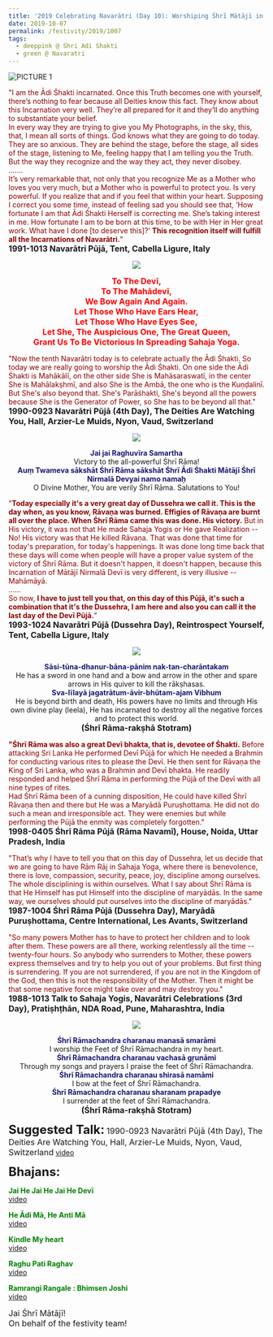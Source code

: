```yaml
---
title: '2019 Celebrating Navarātri (Day 10): Worshiping Śhrī Mātājī in the form of Śhrī Ādi Śhakti'
date: 2019-10-07
permalink: /festivity/2019/1007
tags:
  - deeppink @ Shri Adi Shakti
  - green @ Navaratri
---
```


![PICTURE 1](/images/image1.png)

<p>
<font color="DarkRed">"I am the Ādi Śhakti incarnated. Once this Truth becomes one with yourself, there’s nothing to fear because all Deities know this fact. They know about this Incarnation very well. They’re all prepared for it and they’ll do anything to substantiate your belief.<br>
In every way they are trying to give you My Photographs, in the sky, this, that, I mean all sorts of
things. God knows what they are going to do today. They are so anxious. They are behind the stage, before the stage, all sides of the stage, listening to Me, feeling happy that I am telling you the Truth. But the way they recognize and the way they act, they never disobey.<br>
.......<br>
It’s very remarkable that, not only that you recognize Me as a Mother who loves you very much, but a Mother who is powerful to protect you. Is very powerful. If you realize that and if you feel that within your heart. Supposing I correct you some time, instead of feeling sad you should see that, ‘How fortunate I am that Ādi Śhakti Herself is correcting me. She’s taking interest in me. How fortunate I am to be born at this time, to be with Her in Her great work. What have I done [to deserve this]?’ <b>This recognition itself will fulfill all the Incarnations of Navarātri.</b>"</font><br>
<font size="+0"><b>1991-1013 Navarātri Pūjā, Tent, Cabella Ligure, Italy</b></font>
</p>

<div style="text-align: center"><img src="/images/image206.png" /></div>

<p style="color:red; text-align:center;">
<font size="+0"><b>To The Devī,<br>
To The Mahādevī,<br>
We Bow Again And Again.<br>
Let Those Who Have Ears Hear,<br>
Let Those Who Have Eyes See,<br>
Let She, The Auspicious One, The Great Queen,<br>
Grant Us To Be Victorious In Spreading Sahaja Yoga.</b></font>
</p>

<p>
<font color="DarkRed">"Now the tenth Navarātri today is to celebrate actually the Ādi Śhakti. So today we are really going to worship the Ādi Śhakti. On one side the Ādi Śhakti is Mahākālī, on the other side She is Mahāsaraswatī, in the center She is Mahālakṣhmī, and also She is the Ambā, the one who is the Kuṇḍalinī. But She's also beyond that. She's Parāśhakti, She's beyond all the powers because She is the Generator of Power, so She has to be beyond all that."</font><br>
<font size="+0"><b>1990-0923 Navarātri Pūjā (4th Day), The Deities Are Watching You, Hall, Arzier-Le Muids, Nyon, Vaud, Switzerland</b></font>
</p>

<div style="text-align: center"><img src="/images/image207.png" /></div>

<p style="text-align:center;">
<font color="MidNightBlue"><b>Jai jai Raghuvīra Samartha</b></font><br>
Victory to the all-powerful Śhrī Rāma!<br>
<font color="MidNightBlue"><b>Auṃ Twameva sākshāt Śhrī Rāma sākshāt Śhrī Ādi Śhakti Mātājī Śhrī Nirmalā Devyai namo namaḥ</b></font><br>
O Divine Mother, You are verily Śhrī Rāma. Salutations to You!<br>
</p>

<p>
<font color="DarkRed">"<b>Today especially it's a very great day of Dussehra we call it. This is the day when, as you know, Rāvaṇa was burned. Effigies of Rāvaṇa are burnt all over the place. When Śhrī Rāma came this was done. His victory.</b> But in His victory, it was not that He made Sahaja Yogis or He gave Realization -- No! His victory was that He killed Rāvaṇa. That was done that time for today's preparation, for today's happenings. It was done long time back that these days will come when people will have a proper value system of the victory of Śhrī Rāma. But it doesn't happen, it doesn't happen, because this Incarnation of Mātājī Nirmalā Devī is very different, is very illusive -- Mahāmāyā.<br>
......<br>
So now, <b>I have to just tell you that, on this day of this Pūjā, it's such a combination that it's the Dussehra, I am here and also you can call it the last day of the Devī Pūjā.</b>"</font><br>
<font size="+0"><b>1993-1024 Navarātri Pūjā (Dussehra Day), Reintrospect Yourself, Tent, Cabella Ligure, Italy</b></font>
</p>

<div style="text-align: center"><img src="https://pub-1e517d8c73a64c9c82977d676b1fff72.r2.dev/image208.png" /></div>

<p style="text-align:center;">
<font color="MidNightBlue"><b>Sāsi-tūna-dhanur-bāna-pānim nak-tan-charāntakam</b></font><br>
He has a sword in one hand and a bow and arrow in the other and spare arrows in His quiver to kill the rākṣhasas.<br>
<font color="MidNightBlue"><b>Sva-līlayā jagatrātum-āvir-bhūtam-ajam Vibhum</b></font><br>
He is beyond birth and death, His powers have no limits and through His own divine play (leela), 
He has incarnated to destroy all the negative forces and to protect this world.<br>
<font size="+0"><b>(Śhrī Rāma-rakṣhā Stotram)</b></font>
</p>

<p>
<font color="DarkRed"><b>"Śhrī Rāma was also a great Devī bhakta, that is, devotee of Śhakti.</b> Before attacking Sri Lanka He performed Devī Pūjā for which He needed a Brahmin for conducting various rites to please the Devī. He then sent for Rāvaṇa the King of Sri Lanka, who was a Brahmin and Devī bhakta. He readily responded and helped Śhrī Rāma in performing the Pūjā of the Devī with all nine types of rites.<br>
Had Śhrī Rāma been of a cunning disposition, He could have killed Śhrī Rāvaṇa then and there but He was a Maryādā Puruṣhottama. He did not do such a mean and irresponsible act. They were enemies but while performing the Pūjā the enmity was completely forgotten."</font><br>
<font size="+0"><b>1998-0405 Śhrī Rāma Pūjā (Rāma Navamī), House, Noida, Uttar Pradesh, India</b></font>
</p>

<p>
<font color="DarkRed">"That’s why I have to tell you that on this day of Dussehra, let us decide that we are going to have Rām Rāj in Sahaja Yoga, where there is benevolence, there is love, compassion, security, peace, joy, discipline among ourselves. The whole disciplining is within ourselves. What I say about Śhrī Rāma is that He Himself has put Himself into the discipline of maryādās. In the same way, we ourselves should put
ourselves into the discipline of maryādās."</font><br>
<font size="+0"><b>1987-1004 Śhrī Rāma Pūjā (Dussehra Day), Maryādā Puruṣhottama, Centre International, Les Avants, Switzerland</b></font>
</p>

<p>
<font color="DarkRed">"So many powers Mother has to have to protect her children and to look after them. These powers are all there, working relentlessly all the time -- twenty-four hours. So anybody who surrenders to Mother, these powers express themselves and try to help you out of your problems. But first thing is surrendering. If you are not surrendered, if you are not in the Kingdom of the God, then this is not the responsibility of the Mother. Then it might be that some negative force might take over and may destroy you."</font><br>
<font size="+0"><b>1988-1013 Talk to Sahaja Yogis, Navarātri Celebrations (3rd Day), Pratiṣhṭhān, NDA Road, Pune, Maharashtra, India</b></font>
</p>

<div style="text-align: center"><img src="/images/image209.png" /></div>

<p style="text-align:center;">
<font color="MidNightBlue"><b>Śhrī Rāmachandra charanau manasā smarāmi</b></font><br>
I worship the Feet of Śhrī Rāmachandra in my heart.<br>
<font color="MidNightBlue"><b>Śhrī Rāmachandra charanau vachasā gṛunāmi</b></font><br>
Through my songs and prayers I praise the feet of Śhrī Rāmachandra.<br> 
<font color="MidNightBlue"><b>Śhrī Rāmachandra charanau shirasā namāmi</b></font><br>
I bow at the feet of Śhrī Rāmachandra.<br>
<font color="MidNightBlue"><b>Śhrī Rāmachandra charanau sharanam prapadye</b></font><br>
 I surrender at the feet of Śhrī Rāmachandra.<br> 
<font size="+0"><b>(Śhrī Rāma-rakṣhā Stotram)</b></font>
</p>	

<font size="+2"><b>Suggested Talk:</b></font> 
<font size="+0">1990-0923 Navarātri Pūjā (4th Day), The Deities Are Watching You, Hall, Arzier-Le Muids, Nyon, Vaud, Switzerland</font>
<a href="https://www.youtube.com/watch?v=xHsHXQnB9DE"> video</a><br>

<font size="+2"><b>Bhajans:</b></font>

<p>
<font color="green"><b>Jai He Jai He Jai He Devī</b></font><br>
<a href="https://seven-teams.github.io/Videos_Links.html"> video</a><br>
</p>

<p>
<font color="green"><b>He Ādi Mā, He Anti Mā</b></font><br>
<a href="https://www.youtube.com/watch?v=rbi_HSVoF2Q">video</a>
</p>

<p>
<font color="green"><b>Kindle My heart</b></font><br>
<a href="https://www.youtube.com/watch?v=c-6jDKazytU">video</a>
</p>
 
<p>
<font color="green"><b>Raghu Pati Raghav</b></font><br>
<a href="https://seven-teams.github.io/Videos_Links.html">video</a> 
</p>

<p>
<font color="green"><b>Ramrangi Rangale : Bhimsen Joshi</b></font><br>
<a href="https://www.youtube.com/watch?v=o-_qx6VXMA4">video</a> 
</p>

<p>
<font size="+0">Jai Śhrī Mātājī!<br>
On behalf of the festivity team!</font>
</p>